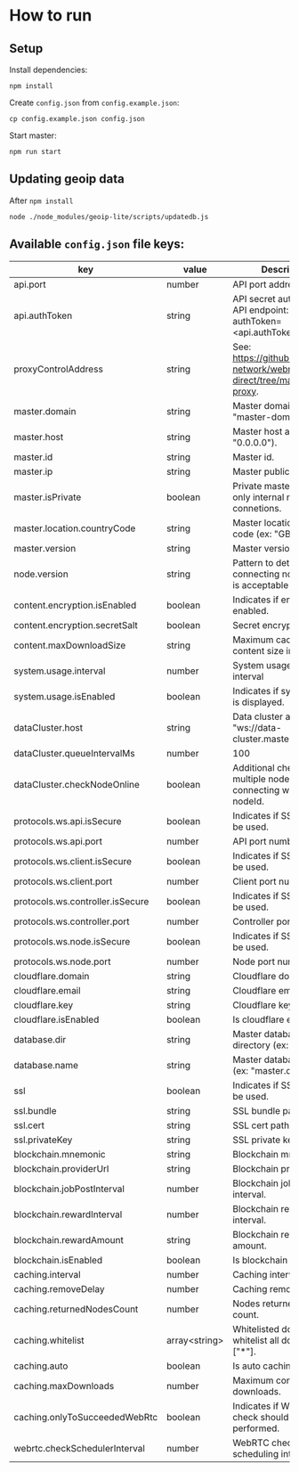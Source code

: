 # How to run

## Setup

Install dependencies:

    npm install

Create `config.json` from `config.example.json`:

    cp config.example.json config.json

Start master:

    npm run start

## Updating geoip data

After `npm install`

    node ./node_modules/geoip-lite/scripts/updatedb.js

## Available `config.json` file keys:

| key                              | value          | Description                                                               |
| -------------------------------- | -------------- | ------------------------------------------------------------------------- |
| api.port                         | number         | API port address.                                                         |
| api.authToken                    | string         | API secret auth token. API endpoint: /nodes?authToken=<api.authToken>.    |
| proxyControlAddress              | string         | See: https://github.com/noia-network/webrtc-direct/tree/master/api-proxy. |
| master.domain                    | string         | Master domain name (ex: "master-domain.com").                             |
| master.host                      | string         | Master host address (ex: "0.0.0.0").                                      |
| master.id                        | string         | Master id.                                                                |
| master.ip                        | string         | Master public IP.                                                         |
| master.isPrivate                 | boolean        | Private masters accept only internal nodes connetions.                    |
| master.location.countryCode      | string         | Master location country code (ex: "GB").                                  |
| master.version                   | string         | Master version.                                                           |
| node.version                     | string         | Pattern to determine if connecting node version is acceptable (ex: "1.")  |
| content.encryption.isEnabled     | boolean        | Indicates if encryption is enabled.                                       |
| content.encryption.secretSalt    | boolean        | Secret encryption salt.                                                   |
| content.maxDownloadSize          | string         | Maximum cachable content size in bytes.                                   |
| system.usage.interval            | number         | System usage refresh interval                                             |
| system.usage.isEnabled           | boolean        | Indicates if system usage is displayed.                                   |
| dataCluster.host                 | string         | Data cluster address (ex: "ws://data-cluster.master.com:port")            |
| dataCluster.queueIntervalMs      | number         | 100                                                                       |
| dataCluster.checkNodeOnline      | boolean        | Additional check against multiple nodes connecting with same nodeId.      |
| protocols.ws.api.isSecure        | boolean        | Indicates if SSL should be used.                                          |
| protocols.ws.api.port            | number         | API port number.                                                          |
| protocols.ws.client.isSecure     | boolean        | Indicates if SSL should be used.                                          |
| protocols.ws.client.port         | number         | Client port number.                                                       |
| protocols.ws.controller.isSecure | boolean        | Indicates if SSL should be used.                                          |
| protocols.ws.controller.port     | number         | Controller port number.                                                   |
| protocols.ws.node.isSecure       | boolean        | Indicates if SSL should be used.                                          |
| protocols.ws.node.port           | number         | Node port number.                                                         |
| cloudflare.domain                | string         | Cloudflare domain.                                                        |
| cloudflare.email                 | string         | Cloudflare email.                                                         |
| cloudflare.key                   | string         | Cloudflare key.                                                           |
| cloudflare.isEnabled             | boolean        | Is cloudflare enabled.                                                    |
| database.dir                     | string         | Master database directory (ex: "./data").                                 |
| database.name                    | string         | Master database name (ex: "master.db").                                   |
| ssl                              | boolean        | Indicates if SSL should be used.                                          |
| ssl.bundle                       | string         | SSL bundle path.                                                          |
| ssl.cert                         | string         | SSL cert path.                                                            |
| ssl.privateKey                   | string         | SSL private key path.                                                     |
| blockchain.mnemonic              | string         | Blockchain mnemonic.                                                      |
| blockchain.providerUrl           | string         | Blockchain provider url.                                                  |
| blockchain.jobPostInterval       | number         | Blockchain job posting interval.                                          |
| blockchain.rewardInterval        | number         | Blockchain reward interval.                                               |
| blockchain.rewardAmount          | string         | Blockchain reward amount.                                                 |
| blockchain.isEnabled             | boolean        | Is blockchain enabled.                                                    |
| caching.interval                 | number         | Caching interval .                                                        |
| caching.removeDelay              | number         | Caching removing delay.                                                   |
| caching.returnedNodesCount       | number         | Nodes returned to SDK count.                                              |
| caching.whitelist                | array\<string> | Whitelisted domains. To whitelist all domains use ["*"].                  |
| caching.auto                     | boolean        | Is auto caching enabled.                                                  |
| caching.maxDownloads             | number         | Maximum concurrent downloads.                                             |
| caching.onlyToSucceededWebRtc    | boolean        | Indicates if WebRTC check should be performed.                            |
| webrtc.checkSchedulerInterval    | number         | WebRTC check internal scheduling interval.                                |
